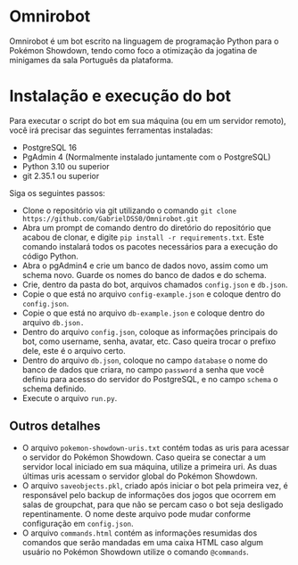 #  Omnirobot

Omnirobot é um bot escrito na linguagem de programação Python para o Pokémon Showdown, tendo como foco a otimização  da jogatina de minigames da sala Português da plataforma.


# Instalação e execução do bot

Para executar o script do bot em sua máquina (ou em um servidor remoto), você irá precisar das seguintes ferramentas instaladas:

- PostgreSQL 16
- PgAdmin 4 (Normalmente instalado juntamente com o PostgreSQL)
- Python 3.10 ou superior
- git 2.35.1 ou superior

Siga os seguintes passos:

- Clone o repositório via git utilizando o comando `git clone https://github.com/GabrielDSS0/Omnirobot.git`
- Abra um prompt de comando dentro do diretório do repositório que acabou de clonar, e digite `pip install -r requirements.txt`. Este comando instalará todos os pacotes necessários para a execução do código Python.
- Abra o pgAdmin4 e crie um banco de dados novo, assim como um schema novo. Guarde os nomes do banco de dados e do schema.
- Crie, dentro da pasta do bot, arquivos chamados `config.json` e `db.json`. 
- Copie o que está no arquivo `config-example.json` e coloque dentro do `config.json`.
-  Copie o que está no arquivo `db-example.json` e coloque dentro do arquivo `db.json.`
- Dentro do arquivo `config.json`, coloque as informações principais do bot, como username, senha, avatar, etc. Caso queira trocar o prefixo dele, este é o arquivo certo.
- Dentro do arquivo `db.json`, coloque no campo `database` o nome do banco de dados que criara, no campo `password` a senha que você definiu para acesso do servidor do PostgreSQL, e no campo `schema` o schema definido.
- Execute o arquivo `run.py`.


## Outros detalhes

- O arquivo `pokemon-showdown-uris.txt` contém todas as uris para acessar o servidor do Pokémon Showdown. Caso queira se conectar a um servidor local iniciado em sua máquina, utilize a primeira uri. As duas últimas uris acessam o servidor global do Pokémon Showdown.
- O arquivo `saveobjects.pkl`, criado após iniciar o bot pela primeira vez, é responsável pelo backup de informações dos jogos que ocorrem em salas de groupchat, para que não se percam caso o bot seja desligado repentinamente. O nome deste arquivo pode mudar conforme configuração em `config.json`.
- O arquivo `commands.html` contém as informações resumidas dos comandos que serão mandadas em uma caixa HTML caso algum usuário no Pokémon Showdown utilize o comando `@commands`.

